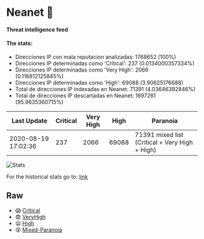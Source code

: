 # Neanet :hocho:
#### Threat intelligence feed
#### The stats:

- Direcciones IP con mala reputacion analizadas: 1768652 (100%)
- Direcciones IP determinadas como 'Critical':  237 (0.0134000357334%)
- Direcciones IP determinadas como 'Very High':  2066 (0.116812125845%)
- Direcciones IP determinadas como 'High':  69088 (3.90625176688)
- Total de direcciones IP indexadas en Neanet:  71391 (4.03646392846%)
- Total de direcciones IP descartadas en Neanet:  1697261 (95.9635360715%)

| Last Update | Critical | Very High | High | Paranoia |
| --- | --- | --- | --- | --- |
| 2020-08-19 17:02:36 | 237 | 2066 | 69088 | 71391 mixed list (Critical + Very High + High)|

![Stats](https://docs.google.com/spreadsheets/d/e/2PACX-1vSnaNMIXVabIpDJjufMlzH7poXnshF3mgd8Is1g9ytUEzVsP5my4Trn8f-xkoLLQ38xpL3HtmUexLo6/pubchart?oid=501124687&format=image)

For the historical stats go to: [link](/stats.csv)
## Raw
- :scream: [Critical](https://raw.githubusercontent.com/JavaGarcia/Neanet/master/blacklists/neanet_critical.txt)
- :fearful: [VeryHigh](https://raw.githubusercontent.com/JavaGarcia/Neanet/master/blacklists/neanet_veryHigh.txtt)
- :frowning: [High](https://raw.githubusercontent.com/JavaGarcia/Neanet/master/blacklists/neanet_high.txt)
- :dizzy_face: [Mixed-Paranoia](https://raw.githubusercontent.com/JavaGarcia/Neanet/master/blacklists/neanet_all.txt)











































































































































































































































































































